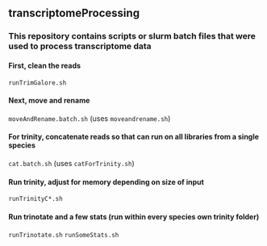 ## transcriptomeProcessing
### This repository contains scripts or slurm batch files that were used to process transcriptome data

#### First, clean the reads
`runTrimGalore.sh`

#### Next, move and rename
`moveAndRename.batch.sh` (uses `moveandrename.sh`)

#### For trinity, concatenate reads so that can run on all libraries from a single species
`cat.batch.sh` (uses `catForTrinity.sh`)

#### Run trinity, adjust for memory depending on size of input
`runTrinityC*.sh`

#### Run trinotate and a few stats (run within every species own trinity folder)
`runTrinotate.sh`
`runSomeStats.sh`
